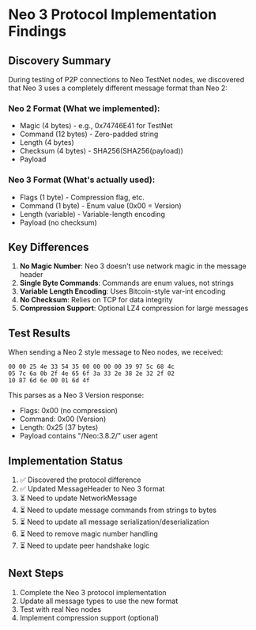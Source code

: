 # Neo 3 Protocol Implementation Findings

## Discovery Summary

During testing of P2P connections to Neo TestNet nodes, we discovered that Neo 3 uses a completely different message format than Neo 2:

### Neo 2 Format (What we implemented):
- Magic (4 bytes) - e.g., 0x74746E41 for TestNet
- Command (12 bytes) - Zero-padded string
- Length (4 bytes)
- Checksum (4 bytes) - SHA256(SHA256(payload))
- Payload

### Neo 3 Format (What's actually used):
- Flags (1 byte) - Compression flag, etc.
- Command (1 byte) - Enum value (0x00 = Version)
- Length (variable) - Variable-length encoding
- Payload (no checksum)

## Key Differences

1. **No Magic Number**: Neo 3 doesn't use network magic in the message header
2. **Single Byte Commands**: Commands are enum values, not strings
3. **Variable Length Encoding**: Uses Bitcoin-style var-int encoding
4. **No Checksum**: Relies on TCP for data integrity
5. **Compression Support**: Optional LZ4 compression for large messages

## Test Results

When sending a Neo 2 style message to Neo nodes, we received:
```
00 00 25 4e 33 54 35 00 00 00 00 39 97 5c 68 4c
05 7c 6a 0b 2f 4e 65 6f 3a 33 2e 38 2e 32 2f 02
10 87 6d 6e 00 01 6d 4f
```

This parses as a Neo 3 Version response:
- Flags: 0x00 (no compression)
- Command: 0x00 (Version)
- Length: 0x25 (37 bytes)
- Payload contains "/Neo:3.8.2/" user agent

## Implementation Status

1. ✅ Discovered the protocol difference
2. ✅ Updated MessageHeader to Neo 3 format
3. ⏳ Need to update NetworkMessage
4. ⏳ Need to update message commands from strings to bytes
5. ⏳ Need to update all message serialization/deserialization
6. ⏳ Need to remove magic number handling
7. ⏳ Need to update peer handshake logic

## Next Steps

1. Complete the Neo 3 protocol implementation
2. Update all message types to use the new format
3. Test with real Neo nodes
4. Implement compression support (optional)